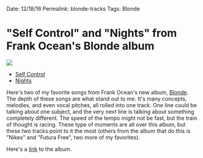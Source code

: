 Date: 12/18/16
Permalink: blonde-tracks
Tags: Blonde

# "Self Control" and "Nights" from Frank Ocean's Blonde album

![](https://cdn0.vox-cdn.com/thumbor/n5dGVKsNTqk_YMwuKnVtT1g-iUQ=/122x42:870x463/1600x900/cdn0.vox-cdn.com/uploads/chorus_image/image/50521747/frankocean.0.0.png)

- [Self Control](https://dl.dropboxusercontent.com/s/v9qt76hz7jvvio1/07%20Self%20Control.mp3)
- [Nights](https://dl.dropboxusercontent.com/s/strn02n77phz1mv/09%20Nights.mp3)

Here's two of my favorite songs from Frank Ocean's new album, [Blonde](http://nashp.com/blonde). The depth of these songs are what stand out to me. It's many concepts, melodies, and even vocal pitches, all rolled into one track. One line could be talking about one subject, and the very next line is talking about something completely different. The speed of the tempo might not be fast, but the train of thought is racing. These type of moments are all over this album, but these two tracks point to it the most (others from the album that do this is "Nikes" and "Futura Free", two more of my favorites).

Here's a [link](%0Ahttps://itun.es/us/m6yueb) to the album.